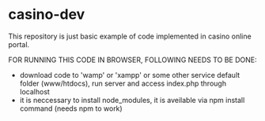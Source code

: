 # casino-dev
This repository is just basic example of code implemented in casino online portal.

FOR RUNNING THIS CODE IN BROWSER, FOLLOWING NEEDS TO BE DONE: 

  + download code to 'wamp' or 'xampp' or some other service default folder (www/htdocs),
    run server and access index.php through localhost
  + it is neccessary to install node_modules, it is aveilable via npm install command (needs npm to work)
  
